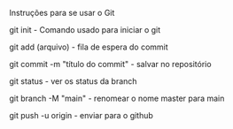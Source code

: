 Instruções para se usar o Git

git init - Comando usado para iniciar o git

git add (arquivo) - fila de espera do commit

git commit -m "título do commit" - salvar no repositório

git status - ver os status da branch

git branch -M "main" - renomear o nome master para main

git push -u origin - enviar para o github